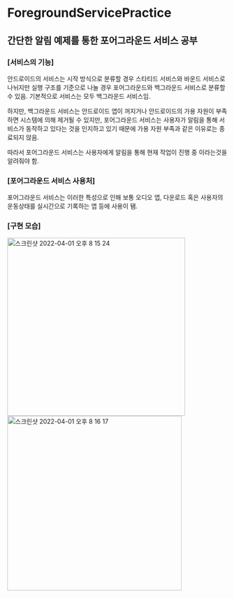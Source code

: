 # **ForegroundServicePractice**

## 간단한 알림 예제를 통한 포어그라운드 서비스 공부

### **[서비스의 기능]**

안드로이드의 서비스는 시작 방식으로 분류할 경우 스타티드 서비스와 바운드 서비스로 나뉘지만 
실행 구조를 기준으로 나눌 경우 포어그라운드와 백그라운드 서비스로 분류할 수 있음.
기본적으로 서비스는 모두 백그라운드 서비스임.

하지만, 백그라운드 서비스는 안드로이드 앱이 꺼지거나 안드로이드의 가용 자원이 부족하면 시스템에 의해 
제거될 수 있지만, 포어그라운드 서비스는 사용자가 알림을 통해 서비스가 동작하고 있다는 것을 인지하고 있기 때문에 가용 자원 부족과 같은 이유로는 종료되지 않음.

따라서 포어그라운드 서비스는 사용자에게 알림을 통해 현재 작업이 진행 중 이라는것을 알려줘야 함.



### **[포어그라운드 서비스 사용처]**
포어그라운드 서비스는 이러한 특성으로 인해 보통 오디오 앱, 다운로드 혹은 사용자의 운동상태를 실시간으로 기록하는 앱 등에 사용이 됌.



### **[구현 모습]**


<img width="407" alt="스크린샷 2022-04-01 오후 8 15 24" src="https://user-images.githubusercontent.com/95080196/161253131-e2820376-7e54-4b20-a1bf-6d788a016dd2.png">




<img width="399" alt="스크린샷 2022-04-01 오후 8 16 17" src="https://user-images.githubusercontent.com/95080196/161253143-f5d86c5f-8247-48d2-b841-2fb6be726965.png">

